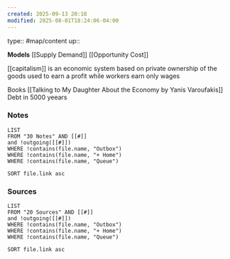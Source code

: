 ```yaml
---
created: 2025-09-13 20:18
modified: 2025-08-01T18:24:06-04:00
---
```

type:: #map/content
up::

**Models**
[[Supply Demand]]
[[Opportunity Cost]]


[[capitalism]] is an economic system based on private ownership of the goods used to earn a profit while workers earn only wages


Books
[[Talking to My Daughter About the Economy by Yanis Varoufakis]]
Debt in 5000 yeears

### Notes
```dataview
LIST
FROM "30 Notes" AND [[#]]
and !outgoing([[#]])
WHERE !contains(file.name, "Outbox")
WHERE !contains(file.name, "+ Home")
WHERE !contains(file.name, "Queue")

SORT file.link asc
```

### Sources
```dataview
LIST
FROM "20 Sources" AND [[#]]
and !outgoing([[#]])
WHERE !contains(file.name, "Outbox")
WHERE !contains(file.name, "+ Home")
WHERE !contains(file.name, "Queue")

SORT file.link asc
```